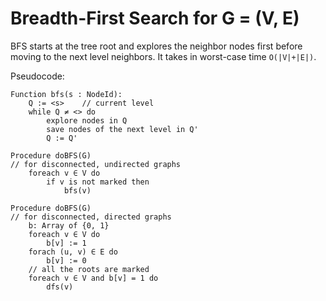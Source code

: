 # Breadth-First Search for G = (V, E)

BFS starts at the tree root and explores the neighbor nodes first before moving to the next level neighbors. It takes in worst-case time `O(|V|+|E|)`.

Pseudocode:

```
Function bfs(s : NodeId):
    Q := <s>    // current level
    while Q ≠ <> do
        explore nodes in Q
        save nodes of the next level in Q'
        Q := Q'
```

```
Procedure doBFS(G)  
// for disconnected, undirected graphs
    foreach v ∈ V do
        if v is not marked then
            bfs(v)

Procedure doBFS(G)
// for disconnected, directed graphs
    b: Array of {0, 1}
    foreach v ∈ V do
        b[v] := 1
    forach (u, v) ∈ E do
        b[v] := 0
    // all the roots are marked
    foreach v ∈ V and b[v] = 1 do
        dfs(v)
```
